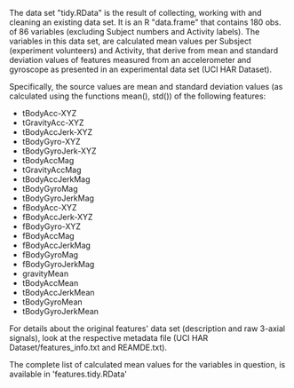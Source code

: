 The data set "tidy.RData" is the result of collecting, working with and cleaning an existing data set. It is an R "data.frame" that contains 180 obs. of 86 variables (excluding Subject numbers and Activity labels). The variables in this data set, are calculated mean values per Subsject (experiment volunteers) and Activity, that derive from mean and standard deviation values of features measured from an accelerometer and gyroscope as presented in an experimental data set (UCI HAR Dataset).

Specifically, the source values are mean and standard deviation values (as calculated using the functions mean(), std()) of the following features:

* tBodyAcc-XYZ 
* tGravityAcc-XYZ 
* tBodyAccJerk-XYZ 
* tBodyGyro-XYZ 
* tBodyGyroJerk-XYZ 
* tBodyAccMag 
* tGravityAccMag 
* tBodyAccJerkMag 
* tBodyGyroMag 
* tBodyGyroJerkMag 
* fBodyAcc-XYZ 
* fBodyAccJerk-XYZ 
* fBodyGyro-XYZ 
* fBodyAccMag 
* fBodyAccJerkMag 
* fBodyGyroMag 
* fBodyGyroJerkMag 
* gravityMean 
* tBodyAccMean 
* tBodyAccJerkMean 
* tBodyGyroMean 
* tBodyGyroJerkMean

For details about the original features' data set (description and raw 3-axial signals), look at the respective metadata file (UCI HAR Dataset/features_info.txt and REAMDE.txt).

The complete list of calculated mean values for the variables in question, is available in 'features.tidy.RData'